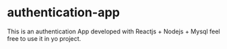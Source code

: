 # authentication-app

This is an authentication App developed with Reactjs + Nodejs + Mysql
feel free to use it in yo project.
